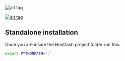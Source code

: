 ![alt tag](https://raw.github.com/pablobuenaposada/HonDash/master/mierdaca/logo/hondash.png)

[![alt tag](https://codecov.io/gh/pablobuenaposada/hondash/branch/kpro/graph/badge.svg)](https://codecov.io/gh/pablobuenaposada/hondash/)

## Standalone installation

Once you are inside the HonDash project folder run this:
```sh
export PYTHONPATH='.'
```
